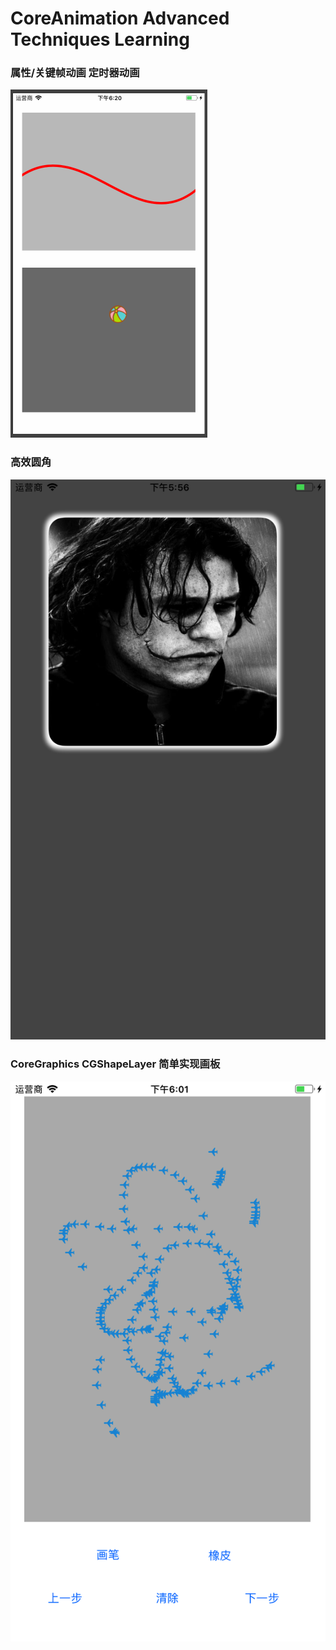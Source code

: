 # CoreAnimation Advanced Techniques Learning

### 属性/关键帧动画 定时器动画

![animate](resource/animate.gif)

### 高效圆角

![radiusimage](resource/radiusimage.png)

### CoreGraphics CGShapeLayer 简单实现画板

![brush](resource/brush.png)




